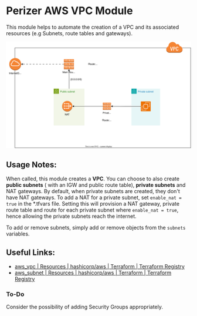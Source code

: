 # Perizer AWS VPC Module

This module helps to automate the creation of a VPC and its associated resources (e.g Subnets, route tables and gateways).


![Architecture Diagram](./arch.drawio.svg)

## Usage Notes:
When called, this module creates a **VPC**. You can choose to also create **public subnets** ( with an IGW and public route table), **private subnets** and NAT gateways. By default, when private subnets are created, they don't have NAT gateways. To add a NAT for a private subnet, set `enable_nat = true` in the *.tfvars file. Setting this will provision a NAT gateway, private route table and route for each private subnet where `enable_nat = true`, hence allowing the private subnets reach the internet.

To add or remove subnets, simply add or remove objects from the `subnets` variables. 



## Useful Links:
 - [aws_vpc | Resources | hashicorp/aws | Terraform | Terraform Registry](https://registry.terraform.io/providers/hashicorp/aws/latest/docs/resources/vpc)
 - [aws_subnet | Resources | hashicorp/aws | Terraform | Terraform Registry](https://registry.terraform.io/providers/hashicorp/aws/latest/docs/resources/subnet)


### To-Do
Consider the possibility of adding Security Groups appropriately.
